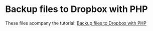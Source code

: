 Backup files to Dropbox with PHP
=========

These files acompany the tutorial: [Backup files to Dropbox with PHP](http://daveismyname.com/backup-files-to-dropbox-with-php-bp)
